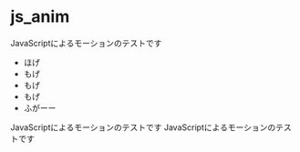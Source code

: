 js_anim
=======

JavaScriptによるモーションのテストです

- ほげ
- もげ
- もげ
- もげ
- ふがーー

JavaScriptによるモーションのテストです
JavaScriptによるモーションのテストです